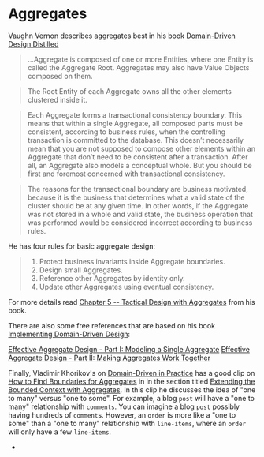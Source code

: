 # Aggregates

Vaughn Vernon describes aggregates best in his book [Domain-Driven Design Distilled](https://books.google.ca/books?id=k9zIDAAAQBAJ&printsec=frontcover&dq=Domain-Driven+Design+Distilled&hl=en&sa=X&redir_esc=y#v=onepage&q=Domain-Driven%20Design%20Distilled&f=false)

> …Aggregate is composed of one or more Entities, where one Entity is called the Aggregate Root.
Aggregates may also have Value Objects composed on them.

> The Root Entity of each Aggregate owns all the other elements clustered inside it.

> Each Aggregate forms a transactional consistency boundary. This means that within a single
Aggregate, all composed parts must be consistent, according to business rules, when the
controlling transaction is committed to the database. This doesn’t necessarily mean that you are
not supposed to compose other elements within an Aggregate that don’t need to be consistent after a
transaction. After all, an Aggregate also models a conceptual whole. But you should be first and
foremost concerned with transactional consistency.

> The reasons for the transactional boundary are business motivated, because it is the business
that determines what a valid state of the cluster should be at any given time. In other words, if
the Aggregate was not stored in a whole and valid state, the business operation that was performed
would be considered incorrect according to business rules.

He has four rules for basic aggregate design:

> 1. Protect business invariants inside Aggregate boundaries.
> 2. Design small Aggregates.
> 3. Reference other Aggregates by identity only.
> 4. Update other Aggregates using eventual consistency.

For more details read [Chapter 5 -- Tactical Design with Aggregates](https://books.google.ca/books?id=k9zIDAAAQBAJ&printsec=frontcover&dq=Domain-Driven+Design+Distilled&hl=en&sa=X&redir_esc=y#v=onepage&q=Domain-Driven%20Design%20Distilled&f=false)
from his book.

There are also some free references that are based on his book [Implementing Domain-Driven Design](https://books.google.ca/books?id=X7DpD5g3VP8C&printsec=frontcover&dq=Domain-Driven+Design&hl=en&sa=X&ved=0ahUKEwj9mr67rrnWAhUB3YMKHScjDzoQ6AEILDAB#v=onepage&q=Domain-Driven%20Design&f=false):

[Effective Aggregate Design - Part I: Modeling a Single Aggregate](http://dddcommunity.org/wp-content/uploads/files/pdf_articles/Vernon_2011_1.pdf)
[Effective Aggregate Design - Part II: Making Aggregates Work Together](http://dddcommunity.org/wp-content/uploads/files/pdf_articles/Vernon_2011_2.pdf)

Finally, Vladimir Khorikov's on [Domain-Driven in Practice](https://app.pluralsight.com/player?course=domain-driven-design-in-practice&author=vladimir-khorikov&name=domain-driven-design-in-practice-m1&clip=0)
has a good clip on [How to Find Boundaries for Aggregates](https://app.pluralsight.com/player?course=domain-driven-design-in-practice&author=vladimir-khorikov&name=domain-driven-design-in-practice-m4&clip=4) in
in the section titled [Extending the Bounded Context with Aggregates](https://app.pluralsight.com/player?course=domain-driven-design-in-practice&author=vladimir-khorikov&name=domain-driven-design-in-practice-m4&clip=0).
In this clip he discusses the idea of "one to many" versus "one to some". For example, a blog `post`
will have a "one to many" relationship with `comments`. You can imagine a blog `post` possibly
having hundreds of `comment`s. However, an `order` is more like a "one to some" than a "one to many"
relationship with `line-items`, where an `order` will only have a few `line-items`.

-
